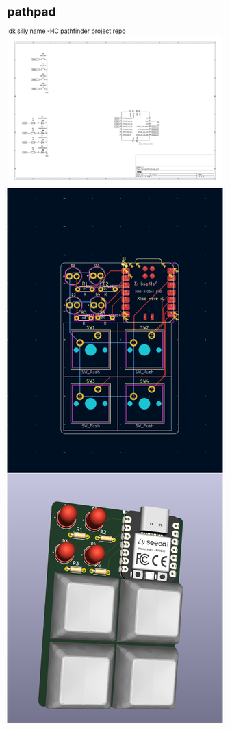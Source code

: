 # pathpad
idk silly name -HC pathfinder project repo
![schematicyay](image.png)
![workpls](image-1.png)
![aaaa](image-2.png)
